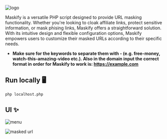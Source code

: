 ![logo](https://github.com/new92/php/assets/94779840/eaa458b7-2adb-4f4e-b1c8-fa04397d8568)

Maskify is a versatile PHP script designed to provide URL masking functionality. Whether you're looking to cloak affiliate links, protect sensitive information, or mask phising links, Maskify offers a straightforward solution. With its intuitive design and flexible configuration options, Maskify empowers users to customize their masked URLs according to their specific needs.

- **Make sure for the keywords to separate them with - (e.g. free-money, watch-this-amazing-video etc.). Also in the domain input the correct format in order for Maskify to work is: https://example.com**

## Run locally 🖥️

```bash
php localhost.php
```

## UI ✨

![menu](https://github.com/new92/php/assets/94779840/8120ec09-3aaa-41c8-92f4-136aefa8fae0)

![masked url](https://github.com/new92/php/assets/94779840/a9a57259-4424-41cf-9c3f-ff6cf39639cd)
